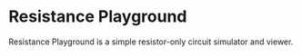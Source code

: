 # Resistance Playground

Resistance Playground is a simple resistor-only circuit simulator and viewer.
